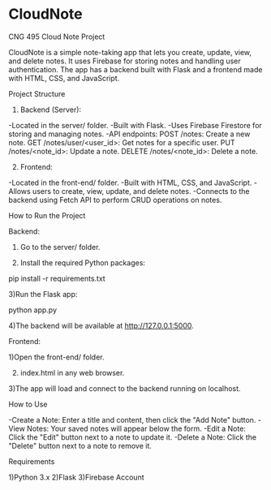 # CloudNote
CNG 495 Cloud Note Project

CloudNote is a simple note-taking app that lets you create, update, view, and delete notes. It uses Firebase for storing notes and handling user authentication. The app has a backend built with Flask and a frontend made with HTML, CSS, and JavaScript.

Project Structure

1) Backend (Server):

-Located in the server/ folder.
-Built with Flask.
-Uses Firebase Firestore for storing and managing notes.
-API endpoints:
	POST /notes: Create a new note.
	GET /notes/user/<user_id>: Get notes for a specific user.
	PUT /notes/<note_id>: Update a note.
	DELETE /notes/<note_id>: Delete a note.

2) Frontend:

-Located in the front-end/ folder.
-Built with HTML, CSS, and JavaScript.
-Allows users to create, view, update, and delete notes.
-Connects to the backend using Fetch API to perform CRUD operations on notes.

How to Run the Project

Backend:

1) Go to the server/ folder.

2) Install the required Python packages:

pip install -r requirements.txt

3)Run the Flask app:

python app.py

4)The backend will be available at http://127.0.0.1:5000.

Frontend:

1)Open the front-end/ folder.

2) index.html in any web browser.

3)The app will load and connect to the backend running on localhost.

How to Use

-Create a Note: Enter a title and content, then click the "Add Note" button.
-View Notes: Your saved notes will appear below the form.
-Edit a Note: Click the "Edit" button next to a note to update it.
-Delete a Note: Click the "Delete" button next to a note to remove it.

Requirements

1)Python 3.x
2)Flask
3)Firebase Account
